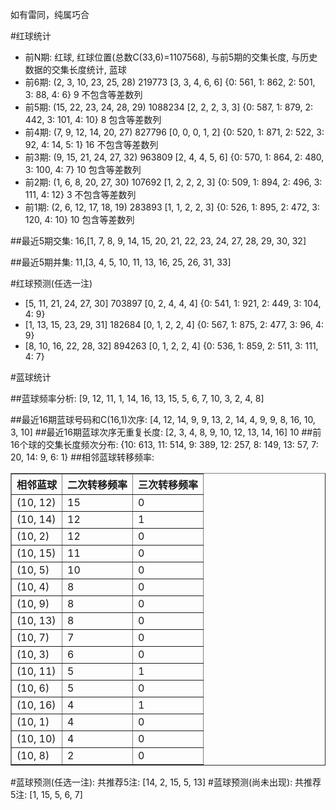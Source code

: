 <!-- 
.. title: 双色球2016126期(2016-10-27)数据分析报告
.. slug: slott-2016126-2016-10-27-report
.. date: 2016-10-28 08:00:00 UTC+08:00
.. tags: Lottery
.. link: 
.. description: 
.. type: text
-->

如有雷同，纯属巧合

<!-- TEASER_END-->

#红球统计

- 前N期: 红球, 红球位置(总数C(33,6)=1107568), 与前5期的交集长度, 与历史数据的交集长度统计, 蓝球
- 前6期: (2, 3, 10, 23, 25, 28) 219773 [3, 3, 4, 6, 6] {0: 561, 1: 862, 2: 501, 3: 88, 4: 6} 9 不包含等差数列
- 前5期: (15, 22, 23, 24, 28, 29) 1088234 [2, 2, 2, 3, 3] {0: 587, 1: 879, 2: 442, 3: 101, 4: 10} 8 包含等差数列
- 前4期: (7, 9, 12, 14, 20, 27) 827796 [0, 0, 0, 1, 2] {0: 520, 1: 871, 2: 522, 3: 92, 4: 14, 5: 1} 16 不包含等差数列
- 前3期: (9, 15, 21, 24, 27, 32) 963809 [2, 4, 4, 5, 6] {0: 570, 1: 864, 2: 480, 3: 100, 4: 7} 10 包含等差数列
- 前2期: (1, 6, 8, 20, 27, 30) 107692 [1, 2, 2, 2, 3] {0: 509, 1: 894, 2: 496, 3: 111, 4: 12} 3 不包含等差数列
- 前1期: (2, 6, 12, 17, 18, 19) 283893 [1, 1, 2, 2, 3] {0: 526, 1: 895, 2: 472, 3: 120, 4: 10} 10 包含等差数列

##最近5期交集:
16,[1, 7, 8, 9, 14, 15, 20, 21, 22, 23, 24, 27, 28, 29, 30, 32]

##最近5期并集:
11,[3, 4, 5, 10, 11, 13, 16, 25, 26, 31, 33]

#红球预测(任选一注)

- [5, 11, 21, 24, 27, 30] 703897 [0, 2, 4, 4, 4] {0: 541, 1: 921, 2: 449, 3: 104, 4: 9}
- [1, 13, 15, 23, 29, 31] 182684 [0, 1, 2, 2, 4] {0: 567, 1: 875, 2: 477, 3: 96, 4: 9}
- [8, 10, 16, 22, 28, 32] 894263 [0, 1, 2, 2, 4] {0: 536, 1: 859, 2: 511, 3: 111, 4: 7}

#蓝球统计

##蓝球频率分析:
[9, 12, 11, 1, 14, 16, 13, 15, 5, 6, 7, 10, 3, 2, 4, 8]

##最近16期蓝球号码和C(16,1)次序:
 [4, 12, 14, 9, 9, 13, 2, 14, 4, 9, 9, 8, 16, 10, 3, 10]
##最近16期蓝球次序无重复长度:
 [2, 3, 4, 8, 9, 10, 12, 13, 14, 16] 10
##前16个球的交集长度频次分布:
{10: 613, 11: 514, 9: 389, 12: 257, 8: 149, 13: 57, 7: 20, 14: 9, 6: 1}
##相邻蓝球转移频率:
 <table border="1" class="table table-striped dataframe">
  <thead>
    <tr style="text-align: right;">
      <th>相邻蓝球</th>
      <th>二次转移频率</th>
      <th>三次转移频率</th>
    </tr>
  </thead>
  <tbody>
    <tr>
      <td>(10, 12)</td>
      <td>15</td>
      <td>0</td>
    </tr>
    <tr>
      <td>(10, 14)</td>
      <td>12</td>
      <td>1</td>
    </tr>
    <tr>
      <td>(10, 2)</td>
      <td>12</td>
      <td>0</td>
    </tr>
    <tr>
      <td>(10, 15)</td>
      <td>11</td>
      <td>0</td>
    </tr>
    <tr>
      <td>(10, 5)</td>
      <td>10</td>
      <td>0</td>
    </tr>
    <tr>
      <td>(10, 4)</td>
      <td>8</td>
      <td>0</td>
    </tr>
    <tr>
      <td>(10, 9)</td>
      <td>8</td>
      <td>0</td>
    </tr>
    <tr>
      <td>(10, 13)</td>
      <td>8</td>
      <td>0</td>
    </tr>
    <tr>
      <td>(10, 7)</td>
      <td>7</td>
      <td>0</td>
    </tr>
    <tr>
      <td>(10, 3)</td>
      <td>6</td>
      <td>0</td>
    </tr>
    <tr>
      <td>(10, 11)</td>
      <td>5</td>
      <td>1</td>
    </tr>
    <tr>
      <td>(10, 6)</td>
      <td>5</td>
      <td>0</td>
    </tr>
    <tr>
      <td>(10, 16)</td>
      <td>4</td>
      <td>1</td>
    </tr>
    <tr>
      <td>(10, 1)</td>
      <td>4</td>
      <td>0</td>
    </tr>
    <tr>
      <td>(10, 10)</td>
      <td>4</td>
      <td>0</td>
    </tr>
    <tr>
      <td>(10, 8)</td>
      <td>2</td>
      <td>0</td>
    </tr>
  </tbody>
</table>
#蓝球预测(任选一注):
共推荐5注: [14, 2, 15, 5, 13]
#蓝球预测(尚未出现):
共推荐5注: [1, 15, 5, 6, 7]

